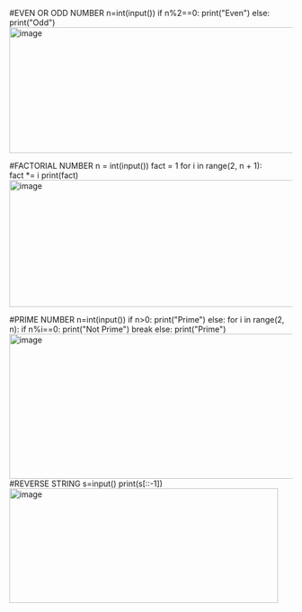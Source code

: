#EVEN OR ODD NUMBER
n=int(input())
if n%2==0:
    print("Even")
else:
    print("Odd")
<img width="647" height="224" alt="image" src="https://github.com/user-attachments/assets/72e5b424-8b56-475f-86f4-73ee83ae496e" />

#FACTORIAL NUMBER
n = int(input())
fact = 1
for i in range(2, n + 1):  
    fact *= i
print(fact)
<img width="695" height="226" alt="image" src="https://github.com/user-attachments/assets/21455285-ab0c-44ec-942a-1b00d81962a9" />

#PRIME NUMBER
n=int(input())
if n>0:
    print("Prime")
else:
    for i in range(2, n):
        if n%i==0:
            print("Not Prime")
            break
    else:
        print("Prime")
<img width="641" height="258" alt="image" src="https://github.com/user-attachments/assets/0aaf7f9c-d266-436a-adfa-b19e90690cfc" />
#REVERSE STRING
s=input()
print(s[::-1])
<img width="478" height="204" alt="image" src="https://github.com/user-attachments/assets/47250228-9d17-4af4-97aa-c9d930e93b46" />

